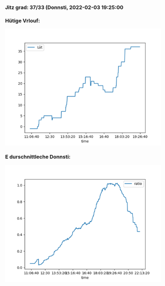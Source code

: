 ### Jitz grad: 37/33 (Donnsti, 2022-02-03 19:25:00

### Hütige Vrlouf:
![Graph](Today.png)

### E durschnittleche Donnsti:
![Graph](Donnsti.png)